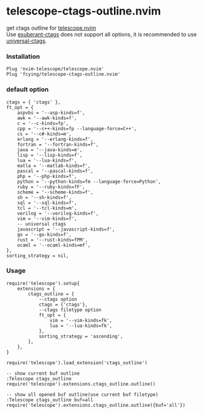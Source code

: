 # telescope-ctags-outline.nvim
get ctags outline for [telescope.nvim](https://github.com/nvim-telescope/telescope.nvim)  
Use [exuberant-ctags](https://ctags.sourceforge.net) does not support all options, it is recommended to use [universal-ctags](https://github.com/universal-ctags/ctags).


### Installation
```
Plug 'nvim-telescope/telescope.nvim'
Plug 'fcying/telescope-ctags-outline.nvim'
```

### default option
```
ctags = { 'ctags' },
ft_opt = {
    aspvbs = '--asp-kinds=f',
    awk = '--awk-kinds=f',
    c = '--c-kinds=fp',
    cpp = '--c++-kinds=fp --language-force=C++',
    cs = '--c#-kinds=m',
    erlang = '--erlang-kinds=f',
    fortran = '--fortran-kinds=f',
    java = '--java-kinds=m',
    lisp = '--lisp-kinds=f',
    lua = '--lua-kinds=f',
    matla = '--matlab-kinds=f',
    pascal = '--pascal-kinds=f',
    php = '--php-kinds=f',
    python = '--python-kinds=fm --language-force=Python',
    ruby = '--ruby-kinds=fF',
    scheme = '--scheme-kinds=f',
    sh = '--sh-kinds=f',
    sql = '--sql-kinds=f',
    tcl = '--tcl-kinds=m',
    verilog = '--verilog-kinds=f',
    vim = '--vim-kinds=f',
    -- universal ctags
    javascript = '--javascript-kinds=f',
    go = '--go-kinds=f',
    rust = '--rust-kinds=fPM',
    ocaml = '--ocaml-kinds=mf',
},
sorting_strategy = nil,
```


### Usage
```
require('telescope').setup{
    extensions = {
        ctags_outline = {
            --ctags option
            ctags = {'ctags'},
            --ctags filetype option
            ft_opt = {
                vim = '--vim-kinds=fk',
                lua = '--lua-kinds=fk',
            },
            sorting_strategy = 'ascending',
        },
    },
}

require('telescope').load_extension('ctags_outline')

-- show current buf outline
:Telescope ctags_outline
require('telescope').extensions.ctags_outline.outline()

-- show all opened buf outline(use current buf filetype)
:Telescope ctags_outline buf=all
require('telescope').extensions.ctags_outline.outline({buf='all'})
```
